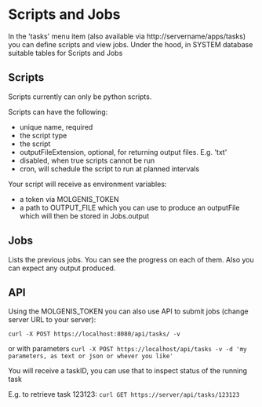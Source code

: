 # Scripts and Jobs

In the 'tasks' menu item (also available via http://servername/apps/tasks) you can define scripts and view jobs. Under the hood, in SYSTEM database suitable
tables for Scripts and Jobs

## Scripts

Scripts currently can only be python scripts.

Scripts can have the following:

* unique name, required
* the script type
* the script
* outputFileExtension, optional, for returning output files. E.g. 'txt'
* disabled, when true scripts cannot be run
* cron, will schedule the script to run at planned intervals

Your script will receive as environment variables:

* a token via MOLGENIS_TOKEN
* a path to OUTPUT_FILE which you can use to produce an outputFile which will then be stored in Jobs.output

## Jobs

Lists the previous jobs. You can see the progress on each of them. Also you can expect any output produced.

## API

Using the MOLGENIS_TOKEN you can also use API to submit jobs (change server URL to your server):

`
curl -X POST https://localhost:8080/api/tasks/ -v
`

or with parameters
`
curl -X POST https://localhost/api/tasks -v -d 'my parameters, as text or json or whever you like'  
`

You will receive a taskID, you can use that to inspect status of the running task

E.g. to retrieve task 123123:
`
curl GET https://server/api/tasks/123123
`